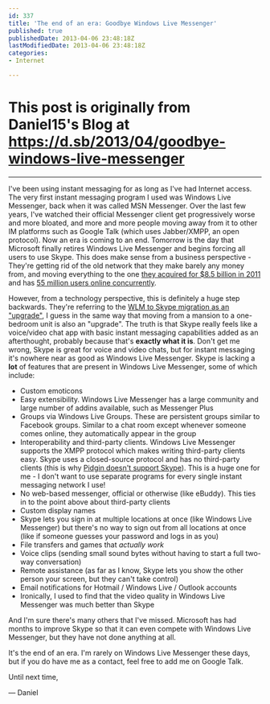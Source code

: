 ```yaml
---
id: 337
title: 'The end of an era: Goodbye Windows Live Messenger'
published: true
publishedDate: 2013-04-06 23:48:18Z
lastModifiedDate: 2013-04-06 23:48:18Z
categories:
- Internet

---
```


# This post is originally from Daniel15's Blog at https://d.sb/2013/04/goodbye-windows-live-messenger

---

I've been using instant messaging for as long as I've had Internet access. The very first instant messaging program I used was Windows Live Messenger, back when it was called MSN Messenger. Over the last few years, I've watched their official Messenger client get progressively worse and more bloated, and more and more people moving away from it to other IM platforms such as Google Talk (which uses Jabber/XMPP, an open protocol). Now an era is coming to an end. Tomorrow is the day that Microsoft finally retires Windows Live Messenger and begins forcing all users to use Skype. This does make sense from a business perspective - They're getting rid of the old network that they make barely any money from, and moving everything to the one [they acquired for $8.5 billion in 2011](http://gigaom.com/2011/05/09/why-microsoft-is-buying-skype-for-8-billion/) and has [55 million users online concurrently](http://skypenumerology.blogspot.com.au/2013/04/55-million-concurrent-people-online.html).

However, from a technology perspective, this is definitely a huge step backwards. They're referring to the [WLM to Skype migration as an "upgrade"](http://blogs.skype.com/2013/03/06/upgrading-from-windows-live-messenger-to-skype/), I guess in the same way that moving from a mansion to a one-bedroom unit is also an "upgrade". The truth is that Skype really feels like a voice/video chat app with basic instant messaging capabilities added as an afterthought, probably because that's **exactly what it is**. Don't get me wrong, Skype is great for voice and video chats, but for instant messaging it's nowhere near as good as Windows Live Messenger. Skype is lacking a **lot** of features that are present in Windows Live Messenger, some of which include:

* Custom emoticons
* Easy extensibility. Windows Live Messenger has a large community and large number of addins available, such as Messenger Plus
* Groups via Windows Live Groups. These are persistent groups similar to Facebook groups. Similar to a chat room except whenever someone comes online, they automatically appear in the group
* Interoperability and third-party clients. Windows Live Messenger supports the XMPP protocol which makes writing third-party clients easy. Skype uses a closed-source protocol and has no third-party clients (this is why [Pidgin doesn't support Skype](http://theflamingbanker.blogspot.com.au/2012/11/pidgin-and-impending-shutdown-of.html)). This is a huge one for me - I don't want to use separate programs for every single instant messaging network I use!
* No web-based messenger, official or otherwise (like eBuddy). This ties in to the point above about third-party clients
* Custom display names
* Skype lets you sign in at multiple locations at once (like Windows Live Messenger) but there's no way to sign out from all locations at once (like if someone guesses your password and logs in as you)
* File transfers and games that *actually work*
* Voice clips (sending small sound bytes without having to start a full two-way conversation)
* Remote assistance (as far as I know, Skype lets you show the other person your screen, but they can't take control)
* Email notifications for Hotmail / Windows Live / Outlook accounts
* Ironically, I used to find that the video quality in Windows Live Messenger was much better than Skype

And I'm sure there's many others that I've missed. Microsoft has had months to improve Skype so that it can even compete with Windows Live Messenger, but they have not done anything at all.

It's the end of an era. I'm rarely on Windows Live Messenger these days, but if you do have me as a contact, feel free to add me on Google Talk.

Until next time,  

— Daniel
